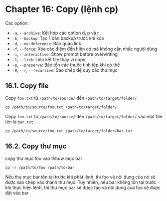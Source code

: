 # Chapter 16: Copy (lệnh cp)

Các option:

- `-a`, `--archive`: Kết hợp các option d, p và r
- `-b`, `--backup`: Tạo 1 bản backup trước khi xóa
- `-d`, `--no-deference`: Bảo quản link
- `-f`, `--force`: Xóa các điểm đến hiện có mà không cần nhắc người dùng
- `-i`, `--interactive`: Show prompt before overwriting
- `-l`, `--link`: Liên kết file thay vì copy
- `-p`, `--preserve`: Bảo tồn các thuộc tính tệp khi có thể
- `-R`, `--r`, `--recursive`: Sao chép đệ quy các thư mục

## 16.1. Copy file

Copy `foo.txt` từ `/path/to/source/` đến `/path/to/target/folder/`

    cp /path/to/source/foo.txt /path/to/target/folder/

Copy `foo.txt` từ `/path/to/source/` đến `/path/to/target/folder/` vào một file tên là `bar.txt`

    cp /path/to/source/foo.txt /path/to/target/folder/bar.txt

## 16.2. Copy thư mục

copy thư mục foo vào thhuw mục bar

    cp -r /path/to/foo /path/to/bar

Nếu thư mục bar tồn tại trước khi phát lệnh, thì foo và nội dung của nó sẽ được sao chép vào thanh thư mục. Tuy nhiên, nếu bar không tồn tại trước khi thực hiện lệnh, thì thư mục bar sẽ được tạo và nội dung của foo sẽ được đặt vào bar